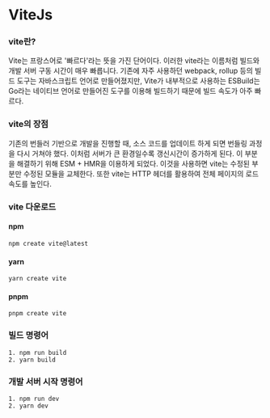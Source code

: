 # ViteJs

### vite란?

Vite는 프랑스어로 '빠르다'라는 뜻을 가진 단어이다. 이러한 vite라는 이름처럼 빌드와 개발 서버 구동 시간이 매우 빠릅니다. 기존에 자주 사용하던 webpack, rollup 등의 빌드 도구는 자바스크립트 언어로 만들어졌지만, Vite가 내부적으로 사용하는 ESBuild는 Go라는 네이티브 언어로 만들어진 도구를 이용해 빌드하기 때문에 빌드 속도가 아주 빠르다.

### vite의 장점

기존의 번들러 기반으로 개발을 진행할 때, 소스 코드를 업데이트 하게 되면 번들링 과정을 다시 거쳐야 했다. 이처럼 서버가 큰 환경일수록 갱신시간이 증가하게 된다. 이 부분을 해결하기 위해 ESM + HMR을 이용하게 되었다. 이것을 사용하면 vite는 수정된 부분만 수정된 모듈을 교체한다. 또한 vite는 HTTP 헤더를 활용하여 전체 페이지의 로드 속도를 높인다.

### vite 다운로드

#### npm

`npm create vite@latest`

#### yarn

`yarn create vite`

#### pnpm

`pnpm create vite`


### 빌드 명령어 

```
1. npm run build 
2. yarn build
```
 

### 개발 서버 시작 명령어

```
1. npm run dev
2. yarn dev
```